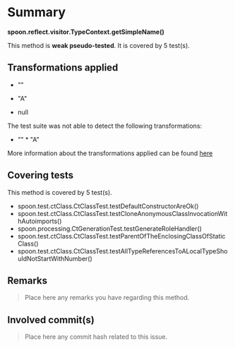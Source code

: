 # Summary
**spoon.reflect.visitor.TypeContext.getSimpleName()**

This method is **weak pseudo-tested**.
It is covered by 5 test(s). 


## Transformations applied

- &quot;&quot;

- &quot;A&quot;

- null


The test suite was not able to detect the following transformations:
 * &quot;&quot;  * &quot;A&quot; 


More information about the transformations applied can be found [here](https://github.com/STAMP-project/pitest-descartes)

## Covering tests
This method is covered by 5 test(s).
* spoon.test.ctClass.CtClassTest.testDefaultConstructorAreOk()
* spoon.test.ctClass.CtClassTest.testCloneAnonymousClassInvocationWithAutoimports()
* spoon.processing.CtGenerationTest.testGenerateRoleHandler()
* spoon.test.ctClass.CtClassTest.testParentOfTheEnclosingClassOfStaticClass()
* spoon.test.ctClass.CtClassTest.testAllTypeReferencesToALocalTypeShouldNotStartWithNumber()


## Remarks
> Place here any remarks you have regarding this method.

## Involved commit(s)

> Place here any commit hash related to this issue.

